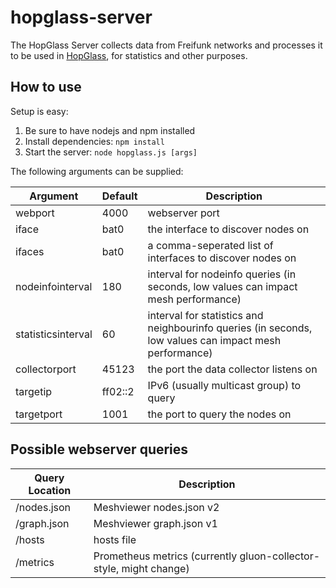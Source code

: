# hopglass-server
The HopGlass Server collects data from Freifunk networks and processes it to be used in [HopGlass](https://github.com/plumpudding/hopglass), for statistics and other purposes.

How to use
----------

Setup is easy:
1. Be sure to have nodejs and npm installed
2. Install dependencies: `npm install`
3. Start the server: `node hopglass.js [args]`

The following arguments can be supplied:

|Argument           |Default|Description|
|-------------------|-------|---|
|webport           |4000   |webserver port|
|iface             |bat0   |the interface to discover nodes on|
|ifaces            |bat0   |a comma-seperated list of interfaces to discover nodes on|
|nodeinfointerval  |180    |interval for nodeinfo queries (in seconds, low values can impact mesh performance)|
|statisticsinterval|60     |interval for statistics and neighbourinfo queries (in seconds, low values can impact mesh performance)|
|collectorport     |45123  |the port the data collector listens on|
|targetip          |ff02::2|IPv6 (usually multicast group) to query|
|targetport        |1001   |the port to query the nodes on|

Possible webserver queries
--------------------------

|Query Location|Description|
|--------------|---|
|/nodes.json   |Meshviewer nodes.json v2|
|/graph.json   |Meshviewer graph.json v1|
|/hosts        |hosts file|
|/metrics      |Prometheus metrics (currently gluon-collector-style, might change)|
